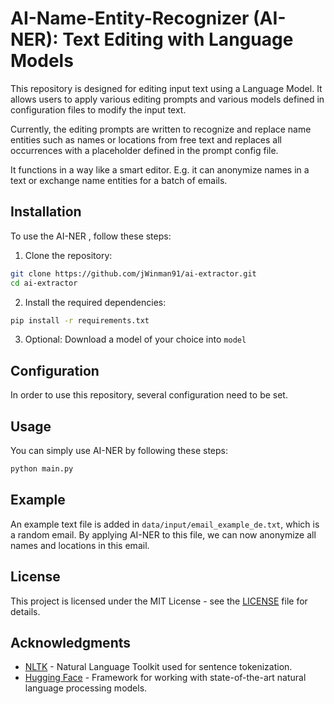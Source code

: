 # AI-Name-Entity-Recognizer (AI-NER): Text Editing with Language Models


This repository is designed for editing input text using a Language Model.
It allows users to apply various editing prompts and various models defined in configuration files to modify the input text.

Currently, the editing prompts are written to recognize and replace name entities such as names or locations from free text
and replaces all occurrences with a placeholder defined in the prompt config file.

It functions in a way like a smart editor.
E.g. it can anonymize names in a text or exchange name entities for a batch of emails.

## Installation

To use the AI-NER , follow these steps:

1. Clone the repository:
```bash
git clone https://github.com/jWinman91/ai-extractor.git
cd ai-extractor
```
2. Install the required dependencies:
```bash
pip install -r requirements.txt
```

3. Optional: Download a model of your choice into `model`

## Configuration

In order to use this repository, several configuration need to be set.

## Usage

You can simply use AI-NER by following these steps:

````bash
python main.py
````

## Example

An example text file is added in `data/input/email_example_de.txt`, which is a random email.
By applying AI-NER to this file, we can now anonymize all names and locations in this email.

## License

This project is licensed under the MIT License - see the [LICENSE](LICENSE) file for details.

## Acknowledgments

- [NLTK](https://www.nltk.org/) - Natural Language Toolkit used for sentence tokenization.
- [Hugging Face](https://huggingface.co/) - Framework for working with state-of-the-art natural language processing models.
